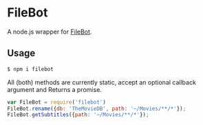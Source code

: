 # FileBot

A node.js wrapper for [FileBot](https://www.filebot.net/).

## Usage

```sh 
$ npm i filebot
```

All (both) methods are currently static, accept an optional callback argument and Returns a promise.

```javascript
var FileBot = require('filebot')
FileBot.rename({db: 'TheMovieDB', path: '~/Movies/**/*'});
FileBot.getSubtitles({path: '~/Movies/**/*'});
```
